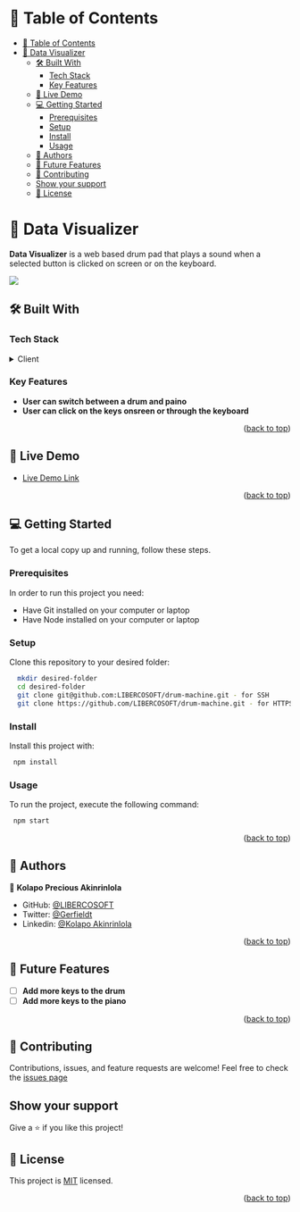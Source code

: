# 📗 Table of Contents

- [📗 Table of Contents](#-table-of-contents)
- [📖 Data Visualizer ](#-data-visualizer-)
  - [🛠 Built With ](#-built-with-)
    - [Tech Stack ](#tech-stack-)
    - [Key Features ](#key-features-)
  - [🚀 Live Demo ](#-live-demo-)
  - [💻 Getting Started ](#-getting-started-)
    - [Prerequisites](#prerequisites)
    - [Setup](#setup)
    - [Install](#install)
    - [Usage](#usage)
  - [👥 Authors ](#-authors-)
  - [🔭 Future Features ](#-future-features-)
  - [🤝 Contributing](#-contributing)
  - [Show your support](#show-your-support)
  - [📝 License](#-license)

<!-- PROJECT DESCRIPTION -->

# 📖 Data Visualizer <a name="about-project"></a>

**Data Visualizer** is a web based drum pad that plays a sound when a selected button is clicked on screen or on the keyboard.

![](public/assets/drum_machine_screenshot.png)
## 🛠 Built With <a name="built-with"></a>

### Tech Stack <a name="tech-stack"></a>

<details>
  <summary>Client</summary>
  <ul>
    <li><a href="https://reactjs.org/">React.js</a></li>
  </ul>
</details>

<!-- Features -->

### Key Features <a name="key-features"></a>

- **User can switch between a drum and paino**
- **User can click on the keys onsreen or through the keyboard**

<p align="right">(<a href="#readme-top">back to top</a>)</p>

<!-- LIVE DEMO -->

## 🚀 Live Demo <a name="live-demo"></a>

- [Live Demo Link](https://drum-machine-libercosoft.netlify.app/)

<p align="right">(<a href="#readme-top">back to top</a>)</p>

<!-- GETTING STARTED -->

## 💻 Getting Started <a name="getting-started"></a>

To get a local copy up and running, follow these steps.

### Prerequisites

In order to run this project you need:

- Have Git installed on your computer or laptop
- Have Node installed on your computer or laptop

### Setup

Clone this repository to your desired folder:

```sh
  mkdir desired-folder
  cd desired-folder
  git clone git@github.com:LIBERCOSOFT/drum-machine.git - for SSH
  git clone https://github.com/LIBERCOSOFT/drum-machine.git - for HTTPS
```

### Install

Install this project with:

```sh
 npm install
```

### Usage

To run the project, execute the following command:

```sh
 npm start
```



<p align="right">(<a href="#readme-top">back to top</a>)</p>

<!-- AUTHORS -->

## 👥 Authors <a name="authors"></a>

👤 **Kolapo Precious Akinrinlola**

- GitHub: [@LIBERCOSOFT](https://github.com/LIBERCOSOFT)
- Twitter: [@Gerfieldt](https://twitter.com/Gerfieldt)
- Linkedin: [@Kolapo Akinrinlola](https://www.linkedin.com/in/kolapo-akinrinlola-072097110)



<p align="right">(<a href="#readme-top">back to top</a>)</p>

<!-- FUTURE FEATURES -->

## 🔭 Future Features <a name="future-features"></a>

- [ ] **Add more keys to the drum**
- [ ] **Add more keys to the piano**

<p align="right">(<a href="#readme-top">back to top</a>)</p>

<!-- CONTRIBUTING -->

## 🤝 Contributing

Contributions, issues, and feature requests are welcome!
Feel free to check the [issues page](https://github.com/LIBERCOSOFT/drum-machine/issues)

## Show your support

Give a ⭐️ if you like this project!

## 📝 License

This project is [MIT](./LICENSE) licensed.

<p align="right">(<a href="#readme-top">back to top</a>)</p>